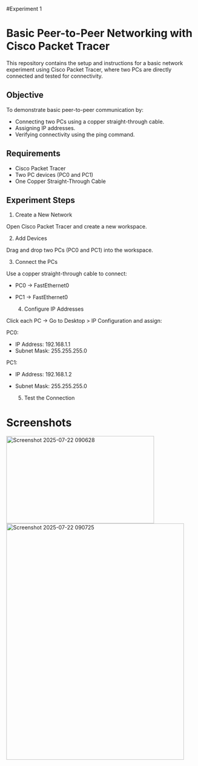 #Experiment 1 
# Basic Peer-to-Peer Networking with Cisco Packet Tracer

This repository contains the setup and instructions for a basic network experiment using Cisco Packet Tracer, where two PCs are directly connected and tested for connectivity.

## Objective

To demonstrate basic peer-to-peer communication by:
- Connecting two PCs using a copper straight-through cable.
- Assigning IP addresses.
- Verifying connectivity using the ping command.

## Requirements
- Cisco Packet Tracer
- Two PC devices (PC0 and PC1)
- One Copper Straight-Through Cable

## Experiment Steps
   1. Create a New Network

Open Cisco Packet Tracer and create a new workspace.

   2. Add Devices

Drag and drop two PCs (PC0 and PC1) into the workspace.

   3. Connect the PCs

Use a copper straight-through cable to connect:
- PC0 → FastEthernet0
- PC1 → FastEthernet0

   4. Configure IP Addresses

Click each PC → Go to Desktop > IP Configuration and assign:

PC0:
- IP Address: 192.168.1.1
- Subnet Mask: 255.255.255.0

PC1:
- IP Address: 192.168.1.2
- Subnet Mask: 255.255.255.0

   5. Test the Connection

# Screenshots 

<img width="390" height="230" alt="Screenshot 2025-07-22 090628" src="https://github.com/user-attachments/assets/88c564c4-fa52-4e07-bc83-eb71de101ce0" />

<img width="469" height="622" alt="Screenshot 2025-07-22 090725" src="https://github.com/user-attachments/assets/3ace5994-8845-4581-8e06-1797af4788c3" />

